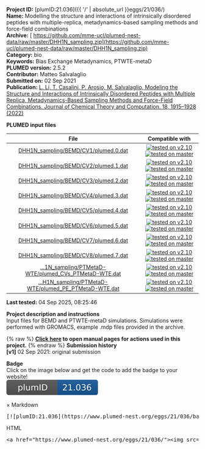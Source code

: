 **Project ID:** [plumID:21.036]({{ '/' | absolute_url }}eggs/21/036/)  
**Name:**  Modelling the structure and interactions of intrinsically disordered peptides with multiple-replica, metadynamics-based sampling methods and force-field combinations  
**Archive:** [ https://github.com/mme-ucl/plumed-nest-data/raw/master/DHH1N_sampling.zip](https://github.com/mme-ucl/plumed-nest-data/raw/master/DHH1N_sampling.zip)  
**Category:**  bio  
**Keywords:**  Bias Exchange Metadynamics, PTWTE-metaD  
**PLUMED version:**  2.5.2  
**Contributor:**  Matteo Salvalaglio  
**Submitted on:** 02 Sep 2021  
**Publication:** [L. Li, T. Casalini, P. Arosio, M. Salvalaglio, Modeling the Structure and Interactions of Intrinsically Disordered Peptides with Multiple Replica, Metadynamics-Based Sampling Methods and Force-Field Combinations. Journal of Chemical Theory and Computation. 18, 1915–1928 (2022)](http://dx.doi.org/10.1021/acs.jctc.1c00889)  
  
**PLUMED input files**  
  
| File     | Compatible with |  
|:--------:|:--------:|  
| [DHH1N_sampling/BEMD/CV1/plumed.0.dat](./data/DHH1N_sampling/BEMD/CV1/plumed.0.dat.md) |  [![tested on v2.10](https://img.shields.io/badge/v2.10-passing-green.svg)](data/DHH1N_sampling/BEMD/CV1/plumed.0.dat.plumed.stderr) [![tested on master](https://img.shields.io/badge/master-passing-green.svg)](data/DHH1N_sampling/BEMD/CV1/plumed.0.dat.plumed_master.stderr) |  
| [DHH1N_sampling/BEMD/CV2/plumed.1.dat](./data/DHH1N_sampling/BEMD/CV2/plumed.1.dat.md) |  [![tested on v2.10](https://img.shields.io/badge/v2.10-passing-green.svg)](data/DHH1N_sampling/BEMD/CV2/plumed.1.dat.plumed.stderr) [![tested on master](https://img.shields.io/badge/master-passing-green.svg)](data/DHH1N_sampling/BEMD/CV2/plumed.1.dat.plumed_master.stderr) |  
| [DHH1N_sampling/BEMD/CV3/plumed.2.dat](./data/DHH1N_sampling/BEMD/CV3/plumed.2.dat.md) |  [![tested on v2.10](https://img.shields.io/badge/v2.10-passing-green.svg)](data/DHH1N_sampling/BEMD/CV3/plumed.2.dat.plumed.stderr) [![tested on master](https://img.shields.io/badge/master-passing-green.svg)](data/DHH1N_sampling/BEMD/CV3/plumed.2.dat.plumed_master.stderr) |  
| [DHH1N_sampling/BEMD/CV4/plumed.3.dat](./data/DHH1N_sampling/BEMD/CV4/plumed.3.dat.md) |  [![tested on v2.10](https://img.shields.io/badge/v2.10-passing-green.svg)](data/DHH1N_sampling/BEMD/CV4/plumed.3.dat.plumed.stderr) [![tested on master](https://img.shields.io/badge/master-passing-green.svg)](data/DHH1N_sampling/BEMD/CV4/plumed.3.dat.plumed_master.stderr) |  
| [DHH1N_sampling/BEMD/CV5/plumed.4.dat](./data/DHH1N_sampling/BEMD/CV5/plumed.4.dat.md) |  [![tested on v2.10](https://img.shields.io/badge/v2.10-passing-green.svg)](data/DHH1N_sampling/BEMD/CV5/plumed.4.dat.plumed.stderr) [![tested on master](https://img.shields.io/badge/master-passing-green.svg)](data/DHH1N_sampling/BEMD/CV5/plumed.4.dat.plumed_master.stderr) |  
| [DHH1N_sampling/BEMD/CV6/plumed.5.dat](./data/DHH1N_sampling/BEMD/CV6/plumed.5.dat.md) |  [![tested on v2.10](https://img.shields.io/badge/v2.10-passing-green.svg)](data/DHH1N_sampling/BEMD/CV6/plumed.5.dat.plumed.stderr) [![tested on master](https://img.shields.io/badge/master-passing-green.svg)](data/DHH1N_sampling/BEMD/CV6/plumed.5.dat.plumed_master.stderr) |  
| [DHH1N_sampling/BEMD/CV7/plumed.6.dat](./data/DHH1N_sampling/BEMD/CV7/plumed.6.dat.md) |  [![tested on v2.10](https://img.shields.io/badge/v2.10-passing-green.svg)](data/DHH1N_sampling/BEMD/CV7/plumed.6.dat.plumed.stderr) [![tested on master](https://img.shields.io/badge/master-passing-green.svg)](data/DHH1N_sampling/BEMD/CV7/plumed.6.dat.plumed_master.stderr) |  
| [DHH1N_sampling/BEMD/CV8/plumed.7.dat](./data/DHH1N_sampling/BEMD/CV8/plumed.7.dat.md) |  [![tested on v2.10](https://img.shields.io/badge/v2.10-passing-green.svg)](data/DHH1N_sampling/BEMD/CV8/plumed.7.dat.plumed.stderr) [![tested on master](https://img.shields.io/badge/master-passing-green.svg)](data/DHH1N_sampling/BEMD/CV8/plumed.7.dat.plumed_master.stderr) |  
| [...1N_sampling/PTMetaD-WTE/plumed_CVs_PTMetaD-WTE.dat](./data/DHH1N_sampling/PTMetaD-WTE/plumed_CVs_PTMetaD-WTE.dat.md) |  [![tested on v2.10](https://img.shields.io/badge/v2.10-passing-green.svg)](data/DHH1N_sampling/PTMetaD-WTE/plumed_CVs_PTMetaD-WTE.dat.plumed.stderr) [![tested on master](https://img.shields.io/badge/master-passing-green.svg)](data/DHH1N_sampling/PTMetaD-WTE/plumed_CVs_PTMetaD-WTE.dat.plumed_master.stderr) |  
| [...H1N_sampling/PTMetaD-WTE/plumed_PE_PTMetaD-WTE.dat](./data/DHH1N_sampling/PTMetaD-WTE/plumed_PE_PTMetaD-WTE.dat.md) |  [![tested on v2.10](https://img.shields.io/badge/v2.10-passing-green.svg)](data/DHH1N_sampling/PTMetaD-WTE/plumed_PE_PTMetaD-WTE.dat.plumed.stderr) [![tested on master](https://img.shields.io/badge/master-passing-green.svg)](data/DHH1N_sampling/PTMetaD-WTE/plumed_PE_PTMetaD-WTE.dat.plumed_master.stderr) |  
  
**Last tested:**  04 Sep 2025, 08:25:46
  
**Project description and instructions**  
Input files for BEMD and PTWTE-metaD simulations. Simulations were performed with GROMACS, example .mdp files provided in the archive.

  
{% raw %}
<b><a href="https://www.plumed.org/doc-master/user-doc/html/actionlist/?actions=GYRATION,METAD,PARABETARMSD,PRINT,ALPHARMSD,ANTIBETARMSD,MOLINFO,COORDINATION,ENERGY,WHOLEMOLECULES,GROUP,RANDOM_EXCHANGES,UPPER_WALLS,LOWER_WALLS,DIHCOR" target="_blank">Click here</a> to open manual pages for actions used in this project.</b>
{% endraw %}
**Submission history**  
**[v1]** 02 Sep 2021: original submission  
  
**Badge**  
Click on the image below and get the code to add the badge to your website!  
<img src="./badge.svg" alt="plumeDnest:21.036" id="myBtn" class="badge">
<div id="myModal" class="modal">
  <div class="modal-content">
    <span class="close">&times;</span>
    Markdown<pre>[![plumID:21.036](https://www.plumed-nest.org/eggs/21/036/badge.svg)](https://www.plumed-nest.org/eggs/21/036/)</pre>
    HTML<pre>&lt;a href="https://www.plumed-nest.org/eggs/21/036/"&gt;&lt;img src="https://www.plumed-nest.org/eggs/21/036/badge.svg" alt="plumID:21.036"&gt;&lt;/a&gt;</pre>
  </div>
</div>
